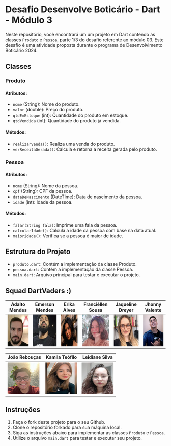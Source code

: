 # Desafio Desenvolve Boticário - Dart - Módulo 3

Neste repositório, você encontrará um um projeto em Dart contendo as classes `Produto` e `Pessoa`, parte 1/3 do desafio referente ao módulo 03. Este desafio é uma atividade proposta durante o programa de Desenvolvimento Boticário 2024.

## Classes

### Produto

#### Atributos:

- `nome` (String): Nome do produto.
- `valor` (double): Preço do produto.
- `qtdEmEstoque` (int): Quantidade do produto em estoque.
- `qtdVendida` (int): Quantidade do produto já vendida.

#### Métodos:

- `realizarVenda()`: Realiza uma venda do produto.
- `verReceitaGerada()`: Calcula e retorna a receita gerada pelo produto.

### Pessoa

#### Atributos:

- `nome` (String): Nome da pessoa.
- `cpf` (String): CPF da pessoa.
- `dataDeNascimento` (DateTime): Data de nascimento da pessoa.
- `idade` (int): Idade da pessoa.

#### Métodos:

- `falar(String fala)`: Imprime uma fala da pessoa.
- `calcularIdade()`: Calcula a idade da pessoa com base na data atual.
- `maioridade()`: Verifica se a pessoa é maior de idade.

## Estrutura do Projeto

- `produto.dart`: Contém a implementação da classe Produto.
- `pessoa.dart`: Contém a implementação da classe Pessoa.
- `main.dart`: Arquivo principal para testar e executar o projeto.

## Squad DartVaders :)

| Adalto Mendes                                                        | Emerson Mendes                                                    | Erika Alves                                                         | Franciéllen Sousa                                                  | Jaqueline Dreyer                                                    | Jhonny Valente                                                       |
| -------------------------------------------------------------------- | ----------------------------------------------------------------- | ------------------------------------------------------------------- | ------------------------------------------------------------------ | ------------------------------------------------------------------- | -------------------------------------------------------------------- |
| <img src="/assets/integrantes/adalto.png" height="100" width="100"> | <img src="/assets/integrantes/eme.png" height="100" width="100"> | <img src="/assets/integrantes/erika.png" height="100" width="100"> | <img src="/assets/integrantes/fran.png" height="100" width="100"> | <img src="/assets/integrantes/jaque.png" height="100" width="100"> | <img src="/assets/integrantes/jhonny.png" height="100" width="100"> |

| João Rebouças                                                          | Kamila Teófilo                                                     | Leidiane Silva                                                       |
| ---------------------------------------------------------------------- | ------------------------------------------------------------------ | -------------------------------------------------------------------- |
| <img src="/assets/integrantes/reboucas.png" height="100" width="100"> | <img src="/assets/integrantes/kami.png" height="100" width="100"> | <img src="/assets/integrantes/leidi.jpeg" height="100" width="100"> |

## Instruções

1. Faça o fork deste projeto para o seu Github.
2. Clone o repositório forkado para sua máquina local.
3. Siga as instruções abaixo para implementar as classes `Produto` e `Pessoa`.
4. Utilize o arquivo `main.dart` para testar e executar seu projeto.


